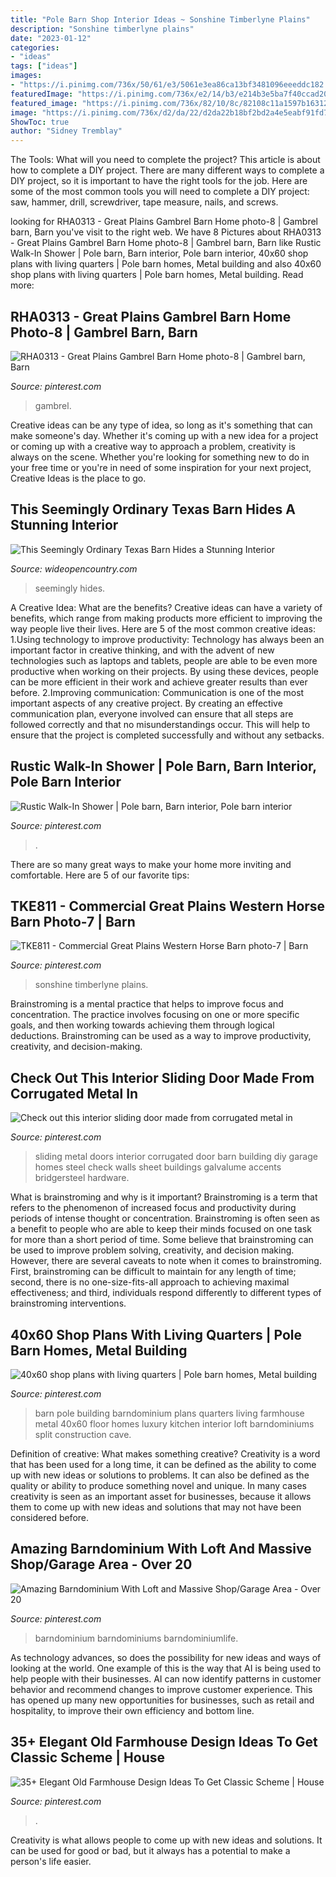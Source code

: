 ```yaml
---
title: "Pole Barn Shop Interior Ideas ~ Sonshine Timberlyne Plains"
description: "Sonshine timberlyne plains"
date: "2023-01-12"
categories:
- "ideas"
tags: ["ideas"]
images:
- "https://i.pinimg.com/736x/50/61/e3/5061e3ea86ca13bf3481096eeeddc182.jpg"
featuredImage: "https://i.pinimg.com/736x/e2/14/b3/e214b3e5ba7f40ccad20601dc0ee4812.jpg"
featured_image: "https://i.pinimg.com/736x/82/10/8c/82108c11a1597b163127390c1b05187a.jpg"
image: "https://i.pinimg.com/736x/d2/da/22/d2da22b18bf2bd2a4e5eabf91fd780e7.jpg"
ShowToc: true
author: "Sidney Tremblay"
---
```



The Tools: What will you need to complete the project?
This article is about how to complete a DIY project. There are many different ways to complete a DIY project, so it is important to have the right tools for the job. Here are some of the most common tools you will need to complete a DIY project: saw, hammer, drill, screwdriver, tape measure, nails, and screws.

	

		
looking for RHA0313 - Great Plains Gambrel Barn Home photo-8 | Gambrel barn, Barn you've visit to the right web. We have 8 Pictures about RHA0313 - Great Plains Gambrel Barn Home photo-8 | Gambrel barn, Barn like Rustic Walk-In Shower | Pole barn, Barn interior, Pole barn interior, 40x60 shop plans with living quarters | Pole barn homes, Metal building and also 40x60 shop plans with living quarters | Pole barn homes, Metal building. Read more:
		
    
## RHA0313 - Great Plains Gambrel Barn Home Photo-8 | Gambrel Barn, Barn

<img loading=lazy src="https://i.pinimg.com/736x/87/42/e5/8742e571737e59616c511c04672704d1.jpg" onerror="this.onerror=null;this.src='https://tse3.mm.bing.net/th?id=OIP.xxeCmGjKvrlBbBZnqXtt3wHaEK&amp;pid=15.1';" alt="RHA0313 - Great Plains Gambrel Barn Home photo-8 | Gambrel barn, Barn">

_Source: pinterest.com_

>gambrel. 

	

Creative ideas can be any type of idea, so long as it's something that can make someone's day. Whether it's coming up with a new idea for a project or coming up with a creative way to approach a problem, creativity is always on the scene. Whether you're looking for something new to do in your free time or you're in need of some inspiration for your next project, Creative Ideas is the place to go.

    
## This Seemingly Ordinary Texas Barn Hides A Stunning Interior

<img loading=lazy src="https://cdn0.wideopencountry.com/wp-content/uploads/2015/10/Screen-Shot-2015-10-28-at-10.29.46-AM.png" onerror="this.onerror=null;this.src='https://tse4.mm.bing.net/th?id=OIP.yarLZZ9sRS4dBAX91-w6dQHaE6&amp;pid=15.1';" alt="This Seemingly Ordinary Texas Barn Hides a Stunning Interior">

_Source: wideopencountry.com_

>seemingly hides. 

	

A Creative Idea: What are the benefits?
Creative ideas can have a variety of benefits, which range from making products more efficient to improving the way people live their lives. Here are 5 of the most common creative ideas: 
1.Using technology to improve productivity: Technology has always been an important factor in creative thinking, and with the advent of new technologies such as laptops and tablets, people are able to be even more productive when working on their projects. By using these devices, people can be more efficient in their work and achieve greater results than ever before. 
 2.Improving communication: Communication is one of the most important aspects of any creative project. By creating an effective communication plan, everyone involved can ensure that all steps are followed correctly and that no misunderstandings occur. This will help to ensure that the project is completed successfully and without any setbacks. 
 
    
## Rustic Walk-In Shower | Pole Barn, Barn Interior, Pole Barn Interior

<img loading=lazy src="https://i.pinimg.com/736x/82/10/8c/82108c11a1597b163127390c1b05187a.jpg" onerror="this.onerror=null;this.src='https://tse4.mm.bing.net/th?id=OIP.Z83LV9KxMsdGf-dWqctM-gHaLH&amp;pid=15.1';" alt="Rustic Walk-In Shower | Pole barn, Barn interior, Pole barn interior">

_Source: pinterest.com_

>. 

	

There are so many great ways to make your home more inviting and comfortable. Here are 5 of our favorite tips:

    
## TKE811 - Commercial Great Plains Western Horse Barn Photo-7 | Barn

<img loading=lazy src="https://i.pinimg.com/736x/f3/83/aa/f383aae33f8c12b4225e1b222d77abb7.jpg" onerror="this.onerror=null;this.src='https://tse1.mm.bing.net/th?id=OIP.RJCjluEwy8frcm2kIGP83QHaEK&amp;pid=15.1';" alt="TKE811 - Commercial Great Plains Western Horse Barn photo-7 | Barn">

_Source: pinterest.com_

>sonshine timberlyne plains. 

	

Brainstroming is a mental practice that helps to improve focus and concentration. The practice involves focusing on one or more specific goals, and then working towards achieving them through logical deductions. Brainstroming can be used as a way to improve productivity, creativity, and decision-making.

    
## Check Out This Interior Sliding Door Made From Corrugated Metal In

<img loading=lazy src="https://i.pinimg.com/736x/37/f3/8f/37f38f62ba24c1041808f0bcf778bb92--interior-sliding-doors-corrugated-metal.jpg" onerror="this.onerror=null;this.src='https://tse2.mm.bing.net/th?id=OIP.Tiz12u9TS-4VNLq5hqulxQHaLH&amp;pid=15.1';" alt="Check out this interior sliding door made from corrugated metal in">

_Source: pinterest.com_

>sliding metal doors interior corrugated door barn building diy garage homes steel check walls sheet buildings galvalume accents bridgersteel hardware. 

	

What is brainstroming and why is it important?
Brainstroming is a term that refers to the phenomenon of increased focus and productivity during periods of intense thought or concentration. Brainstroming is often seen as a benefit to people who are able to keep their minds focused on one task for more than a short period of time. Some believe that brainstroming can be used to improve problem solving, creativity, and decision making. However, there are several caveats to note when it comes to brainstroming. First, brainstroming can be difficult to maintain for any length of time; second, there is no one-size-fits-all approach to achieving maximal effectiveness; and third, individuals respond differently to different types of brainstroming interventions.

    
## 40x60 Shop Plans With Living Quarters | Pole Barn Homes, Metal Building

<img loading=lazy src="https://i.pinimg.com/736x/50/61/e3/5061e3ea86ca13bf3481096eeeddc182.jpg" onerror="this.onerror=null;this.src='https://tse4.mm.bing.net/th?id=OIP.dB17IpywL7IdbZ6RmfOgaAHaKX&amp;pid=15.1';" alt="40x60 shop plans with living quarters | Pole barn homes, Metal building">

_Source: pinterest.com_

>barn pole building barndominium plans quarters living farmhouse metal 40x60 floor homes luxury kitchen interior loft barndominiums split construction cave. 

	

Definition of creative: What makes something creative?
Creativity is a word that has been used for a long time, it can be defined as the ability to come up with new ideas or solutions to problems. It can also be defined as the quality or ability to produce something novel and unique. In many cases creativity is seen as an important asset for businesses, because it allows them to come up with new ideas and solutions that may not have been considered before.

    
## Amazing Barndominium With Loft And Massive Shop/Garage Area - Over 20

<img loading=lazy src="https://i.pinimg.com/736x/e2/14/b3/e214b3e5ba7f40ccad20601dc0ee4812.jpg" onerror="this.onerror=null;this.src='https://tse4.mm.bing.net/th?id=OIP.gYyBT-yR7PyzbDE_nnuj5wHaEk&amp;pid=15.1';" alt="Amazing Barndominium With Loft and Massive Shop/Garage Area - Over 20">

_Source: pinterest.com_

>barndominium barndominiums barndominiumlife. 

	

As technology advances, so does the possibility for new ideas and ways of looking at the world. One example of this is the way that AI is being used to help people with their businesses. AI can now identify patterns in customer behavior and recommend changes to improve customer experience. This has opened up many new opportunities for businesses, such as retail and hospitality, to improve their own efficiency and bottom line.

    
## 35+ Elegant Old Farmhouse Design Ideas To Get Classic Scheme | House

<img loading=lazy src="https://i.pinimg.com/736x/d2/da/22/d2da22b18bf2bd2a4e5eabf91fd780e7.jpg" onerror="this.onerror=null;this.src='https://tse1.mm.bing.net/th?id=OIP.uZZmrfk-b0oNmWczwiAbUwHaLG&amp;pid=15.1';" alt="35+ Elegant Old Farmhouse Design Ideas To Get Classic Scheme | House">

_Source: pinterest.com_

>. 

	

Creativity is what allows people to come up with new ideas and solutions. It can be used for good or bad, but it always has a potential to make a person's life easier.

